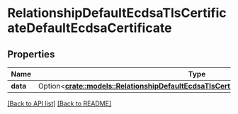 # RelationshipDefaultEcdsaTlsCertificateDefaultEcdsaCertificate

## Properties

Name | Type | Description | Notes
------------ | ------------- | ------------- | -------------
**data** | Option<[**crate::models::RelationshipDefaultEcdsaTlsCertificateDefaultEcdsaCertificateData**](RelationshipDefaultEcdsaTlsCertificateDefaultEcdsaCertificateData.md)> |  | 

[[Back to API list]](../README.md#documentation-for-api-endpoints) [[Back to README]](../README.md)


